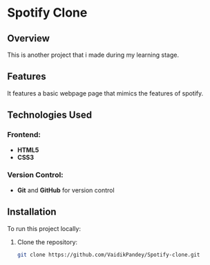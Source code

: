 # Spotify Clone

## Overview
This is another project that i made during my learning stage.

## Features
It features a basic webpage page that mimics the features of spotify.

## Technologies Used

### Frontend:
- **HTML5**
- **CSS3**

### Version Control:
- **Git** and **GitHub** for version control

## Installation

To run this project locally:

1. Clone the repository:
   ```bash
   git clone https://github.com/VaidikPandey/Spotify-clone.git
